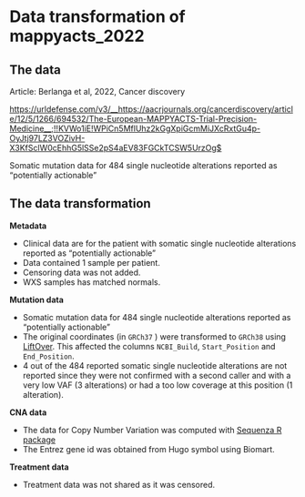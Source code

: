 # Data transformation of mappyacts_2022

## The data
Article: Berlanga et al, 2022, Cancer discovery

https://urldefense.com/v3/__https://aacrjournals.org/cancerdiscovery/article/12/5/1266/694532/The-European-MAPPYACTS-Trial-Precision-Medicine__;!!KVWo1iE!WPiCn5MflUhz2kGgXpiGcmMiJXcRxtGu4p-OyJtj97LZ3VOZivH-X3KfSclW0cEhhG5lSSe2pS4aEV83FGCkTCSW5UrzOg$ 

Somatic mutation data for 484 single nucleotide alterations reported as “potentially actionable”

## The data transformation

**Metadata**
- Clinical data are for the patient with somatic single nucleotide alterations reported as “potentially actionable”
- Data contained 1 sample per patient.
- Censoring data was not added.
- WXS samples has matched normals.

**Mutation data**
- Somatic mutation data for 484 single nucleotide alterations reported as “potentially actionable”
- The original coordinates (in `GRCh37` ) were transformed to `GRCh38` using
  [LiftOver](https://urldefense.com/v3/__https://genome.ucsc.edu/cgi-bin/hgLiftOver__;!!KVWo1iE!WPiCn5MflUhz2kGgXpiGcmMiJXcRxtGu4p-OyJtj97LZ3VOZivH-X3KfSclW0cEhhG5lSSe2pS4aEV83FGCkTCQV_Yy2Zw$ ). This affected the
  columns `NCBI_Build`, `Start_Position` and `End_Position`.
- 4 out of the 484 reported somatic single nucleotide alterations are not reported since they were not confirmed with a second caller and with a very low VAF (3 alterations) or had a too low coverage at this position (1 alteration).


**CNA data**

- The data for Copy Number Variation was computed with [Sequenza R package](https://urldefense.com/v3/__https://sequenzatools.bitbucket.io/__;!!KVWo1iE!WPiCn5MflUhz2kGgXpiGcmMiJXcRxtGu4p-OyJtj97LZ3VOZivH-X3KfSclW0cEhhG5lSSe2pS4aEV83FGCkTCRt1eVGGA$ )
- The Entrez gene id was obtained from Hugo symbol using Biomart.

**Treatment data**

- Treatment data was not shared as it was censored.